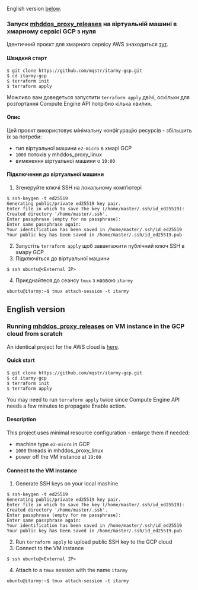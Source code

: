 English version [below](#english-version).
###  Запуск [mhddos_proxy_releases](https://github.com/porthole-ascend-cinnamon/mhddos_proxy_releases) на віртуальній машині в хмарному сервісі GCP з нуля
Ідентичний проєкт для хмарного сервісу AWS знаходиться [тут](https://github.com/mqstr/itarmy-aws).
#### Швидкий старт
    $ git clone https://github.com/mqstr/itarmy-gcp.git
    $ cd itarmy-gcp
    $ terraform init
    $ terraform apply
Можливо вам доведеться запустити `terraform apply` двічі, оскільки для розгортання Compute Engine API потрібно кілька хвилин.
#### Опис
Цей проєкт використовує мінімальну конфігурацію ресурсів - збільшить їх за потреби:
- тип віртуальної машини `e2-micro` в хмарі GCP
- `1000` потоків у mhddos_proxy_linux
- вимкнення віртуальної машини о `19:00`
#### Підключення до віртуальної машини
1. Згенеруйте ключі SSH на локальному комп’ютері
```
$ ssh-keygen -t ed25519
Generating public/private ed25519 key pair.
Enter file in which to save the key (/home/master/.ssh/id_ed25519):
Created directory '/home/master/.ssh'.
Enter passphrase (empty for no passphrase):
Enter same passphrase again:
Your identification has been saved in /home/master/.ssh/id_ed25519
Your public key has been saved in /home/master/.ssh/id_ed25519.pub
```
2. Запустіть `terraform apply` щоб завантажити публічний ключ SSH в хмару GCP
3. Підключіться до віртуальної машини
```
$ ssh ubuntu@<External IP>
```
4. Приєднайтеся до сеансу `tmux` з назвою `itarmy`
```
ubuntu@itarmy:~$ tmux attach-session -t itarmy
```
## English version
###  Running [mhddos_proxy_releases](https://github.com/porthole-ascend-cinnamon/mhddos_proxy_releases) on VM instance in the GCP cloud from scratch
An identical project for the AWS cloud is [here](https://github.com/mqstr/itarmy-aws).
#### Quick start
    $ git clone https://github.com/mqstr/itarmy-gcp.git
    $ cd itarmy-gcp
    $ terraform init
    $ terraform apply
You may need to run `terraform apply` twice since Compute Engine API needs a few minutes to propagate Enable action.
#### Description
This project uses minimal resource configuration - enlarge them if needed:
- machine type `e2-micro` in GCP
- `1000` threads in mhddos_proxy_linux
- power off the VM instance at `19:00`
#### Connect to the VM instance
1. Generate SSH keys on your local mashine
```
$ ssh-keygen -t ed25519
Generating public/private ed25519 key pair.
Enter file in which to save the key (/home/master/.ssh/id_ed25519):
Created directory '/home/master/.ssh'.
Enter passphrase (empty for no passphrase):
Enter same passphrase again:
Your identification has been saved in /home/master/.ssh/id_ed25519
Your public key has been saved in /home/master/.ssh/id_ed25519.pub
```
2. Run `terraform apply` to upload public SSH key to the GCP cloud
3. Connect to the VM instance
```
$ ssh ubuntu@<External IP>
```
4. Attach to a `tmux` session with the name `itarmy`
```
ubuntu@itarmy:~$ tmux attach-session -t itarmy
```

